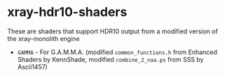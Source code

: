 # xray-hdr10-shaders

These are shaders that support HDR10 output from a modified version of the xray-monolith engine

* `GAMMA` - For G.A.M.M.A. (modified `common_functions.h` from Enhanced Shaders by KennShade, modified `combine_2_naa.ps` from SSS by Ascii1457)
